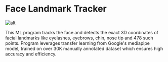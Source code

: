 # Face Landmark Tracker

![alt](https://i.stack.imgur.com/40R2b.jpg)

This ML program tracks the face and detects the exact 3D coordinates of facial landmarks like eyelashes, eyebrows, chin, nose tip and 478 such points. Program leverages transfer learning from Google's mediapipe model, trained on over 30K manually annotated dataset which ensures high accuracy and efficiency.
